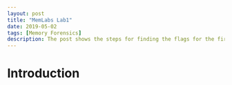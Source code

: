 ```yaml
---
layout: post
title: "MemLabs Lab1"
date: 2019-05-02
tags: [Memory Forensics] 
description: The post shows the steps for finding the flags for the first challenge of MemLabs.
---
```


# Introduction
